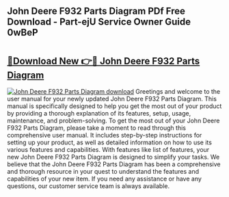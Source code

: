 ## John Deere F932 Parts Diagram PDf Free Download - Part-ejU Service Owner Guide 0wBeP

# <h2><a href="http://dfhmg1e.blite.top/?on=John+Deere+F932+Parts+Diagram">🔗Download New 👉🔴 John Deere F932 Parts Diagram</a></h2>

[![John Deere F932 Parts Diagram download](https://i.imgur.com/lujVjoI.png)](http://dfhmg1e.blite.top/?on=John+Deere+F932+Parts+Diagram)
Greetings and welcome to the user manual for your newly updated John Deere F932 Parts Diagram. This manual is specifically designed to help you get the most out of your product by providing a thorough explanation of its features, setup, usage, maintenance, and problem-solving. To get the most out of your John Deere F932 Parts Diagram, please take a moment to read through this comprehensive user manual. It includes step-by-step instructions for setting up your product, as well as detailed information on how to use its various features and capabilities. With features like list of features, your new John Deere F932 Parts Diagram is designed to simplify your tasks. We believe that the John Deere F932 Parts Diagram has been a comprehensive and thorough resource in your quest to understand the features and capabilities of your new item. If you need any assistance or have any questions, our customer service team is always available.
